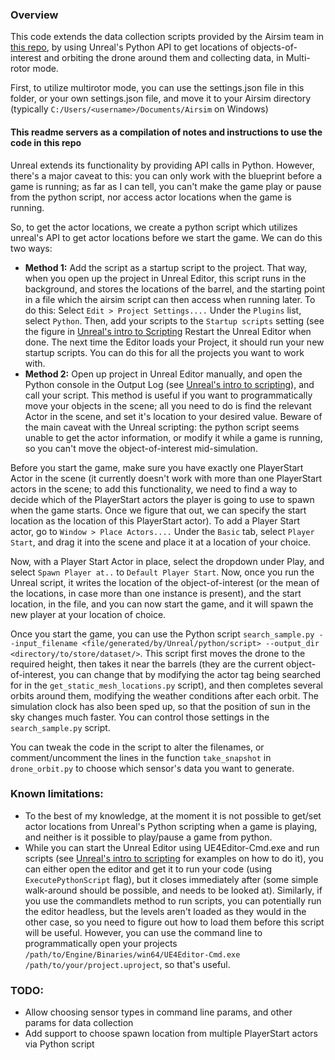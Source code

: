 ### Overview
This code extends the data collection scripts provided by the Airsim team in [this repo](https://github.com/Microsoft/DroneRescue), by using Unreal's Python API to get locations of objects-of-interest and orbiting the drone around them and collecting data, in Multi-rotor mode.

First, to utilize multirotor mode, you can use the settings.json file in this folder, or your own settings.json file, and move it to your Airsim directory (typically `C:/Users/<username>/Documents/Airsim` on Windows)

#### This readme servers as a compilation of notes and instructions to use the code in this repo
Unreal extends its functionality by providing API calls in Python. However, there's a major caveat to this: you can only work with the blueprint before a game is running; as far as I can tell, you can't make the game play or pause from the python script, nor access actor locations when the game is running.

So, to get the actor locations, we create a python script which utilizes unreal's API to get actor locations before we start the game. We can do this two ways:
- **Method 1:** Add the script as a startup script to the project. That way, when you open up the project in Unreal Editor, this script runs in the background, and stores the locations of the barrel, and the starting point in a file which the airsim script can then access when running later. To do this:
Select `Edit > Project Settings....` Under the `Plugins` list, select `Python`. Then, add your scripts to the `Startup scripts` setting (see the figure in [Unreal's intro to Scripting](https://docs.unrealengine.com/en-US/ProductionPipelines/ScriptingAndAutomation/Python/#startupscripts)
Restart the Unreal Editor when done. The next time the Editor loads your Project, it should run your new startup scripts. You can do this for all the projects you want to work with.
- **Method 2:** Open up project in Unreal Editor manually, and open the Python console in the Output Log (see [Unreal's intro to scripting](https://docs.unrealengine.com/en-US/ProductionPipelines/ScriptingAndAutomation/Python/#thepythonconsoleintheoutputlog)), and call your script. This method is useful if you want to programmatically move your objects in the scene; all you need to do is find the relevant Actor in the scene, and set it's location to your desired value. Beware of the main caveat with the Unreal scripting: the python script seems unable to get the actor information, or modify it while a game is running, so you can't move the object-of-interest mid-simulation.

Before you start the game, make sure you have exactly one PlayerStart Actor in the scene (it currently doesn't work with more than one PlayerStart actors in the scene; to add this functionality, we need to find a way to decide which of the PlayerStart actors the player is going to use to spawn when the game starts. Once we figure that out, we can specify the start location as the location of this PlayerStart actor). To add a Player Start actor, go to `Window > Place Actors....` Under the `Basic` tab, select `Player Start`, and drag it into the scene and place it at a location of your choice.

Now, with a Player Start Actor in place, select the dropdown under Play, and select `Spawn Player at..` to `Default Player Start`. Now, once you run the Unreal script, it writes the location of the object-of-interest (or the mean of the locations, in case more than one instance is present), and the start location, in the file, and you can now start the game, and it will spawn the new player at your location of choice.

Once you start the game, you can use the Python script `search_sample.py --input_filename <file/generated/by/Unreal/python/script> --output_dir <directory/to/store/dataset/>`. This script first moves the drone to the required height, then takes it near the barrels (they are the current object-of-interest, you can change that by modifying the actor tag being searched for in the `get_static_mesh_locations.py` script), and then completes several orbits around them, modifying the weather conditions after each orbit. The simulation clock has also been sped up, so that the position of sun in the sky changes much faster. You can control those settings in the `search_sample.py` script.

You can tweak the code in the script to alter the filenames, or comment/uncomment the lines in the function `take_snapshot` in `drone_orbit.py` to choose which sensor's data you want to generate.

### Known limitations:
- To the best of my knowledge, at the moment it is not possible to get/set actor locations from Unreal's Python scripting when a game is playing, and neither is it possible to play/pause a game from python.
- While you can start the Unreal Editor using UE4Editor-Cmd.exe and run scripts (see [Unreal's intro to scripting](https://docs.unrealengine.com/en-US/ProductionPipelines/ScriptingAndAutomation/Python/#thecommandline) for examples on how to do it), you can either open the editor and get it to run your code (using `ExecutePythonScript` flag), but it closes immediately after (some simple walk-around should be possible, and needs to be looked at). Similarly, if you use the commandlets method to run scripts, you can potentially run the editor headless, but the levels aren't loaded as they would in the other case, so you need to figure out how to load them before this script will be useful. However, you can use the command line to programmatically open your projects `/path/to/Engine/Binaries/win64/UE4Editor-Cmd.exe /path/to/your/project.uproject`, so that's useful.

### TODO:
- Allow choosing sensor types in command line params, and other params for data collection
- Add support to choose spawn location from multiple PlayerStart actors via Python script
